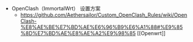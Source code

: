 - OpenClash（ImmortalWrt） 设置方案
	- https://github.com/Aethersailor/Custom_OpenClash_Rules/wiki/OpenClash-%E8%AE%BE%E7%BD%AE%E6%96%B9%E6%A1%88#%E9%85%8D%E7%BD%AE%E8%AE%A2%E9%98%85 [[Openwrt]]